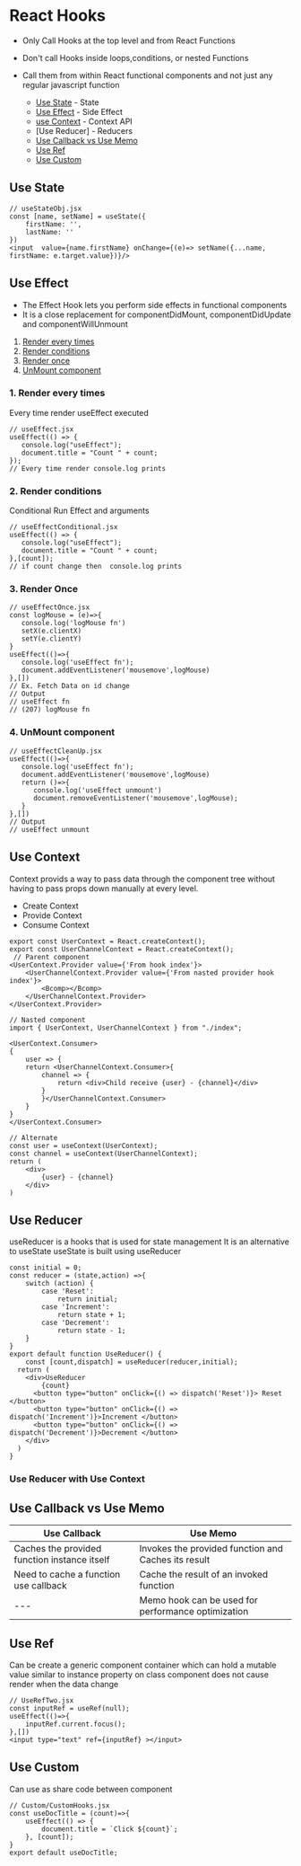 # React Hooks
- Only Call Hooks at the top level and from React Functions
- Don't call Hooks inside loops,conditions, or nested Functions
- Call them from within React functional components and not just any regular javascript function

    - [Use State](#use-state)       -   State
    - [Use Effect](#use-effect)     -   Side Effect
    - [use Context](#use-context)   -   Context API
    - [Use Reducer]                 -   Reducers
    - [Use Callback vs Use Memo](#use-callback-vs-use-memo)
    - [Use Ref](#use-ref)
    - [Use Custom](#use-custom)

## Use State
```JSX
// useStateObj.jsx
const [name, setName] = useState({
    firstName: '',
    lastName: ''
})
<input  value={name.firstName} onChange={(e)=> setName({...name, firstName: e.target.value})}/>
```
## Use Effect
* The Effect Hook lets you perform side effects in functional components
* It is a close replacement for componentDidMount, componentDidUpdate and componentWillUnmount

1. [Render every times](#1-render-every-times)
2. [Render conditions](#2-conditional-run-effect-and-2nd-argu)
3. [Render once](#3-render-once)
4. [UnMount component](#4-unmount-component)

### 1. Render every times
Every time render useEffect executed
```JSX
// useEffect.jsx 
useEffect(() => {
   console.log("useEffect");
   document.title = "Count " + count;
});
// Every time render console.log prints
```
### 2. Render conditions
Conditional Run Effect and arguments
```JSX
// useEffectConditional.jsx
useEffect(() => {
   console.log("useEffect");
   document.title = "Count " + count;
},[count]);
// if count change then  console.log prints
```
### 3. Render Once 
```JSX
// useEffectOnce.jsx
const logMouse = (e)=>{
   console.log('logMouse fn')
   setX(e.clientX)
   setY(e.clientY)
}
useEffect(()=>{
   console.log('useEffect fn');
   document.addEventListener('mousemove',logMouse)
},[])
// Ex. Fetch Data on id change 
// Output
// useEffect fn
// (207) logMouse fn
```
### 4. UnMount component
```JSX
// useEffectCleanUp.jsx
useEffect(()=>{
   console.log('useEffect fn');
   document.addEventListener('mousemove',logMouse)
   return ()=>{
      console.log('useEffect unmount')
      document.removeEventListener('mousemove',logMouse);
   }
},[])
// Output
// useEffect unmount 
```

## Use Context
Context provids a way to pass data through the component tree without
having to pass props down manually at every level.

* Create Context
* Provide Context
* Consume Context

```JSX
export const UserContext = React.createContext();
export const UserChannelContext = React.createContext();
 // Parent component
<UserContext.Provider value={'From hook index'}>
    <UserChannelContext.Provider value={'From nasted provider hook index'}>
        <Bcomp></Bcomp>
    </UserChannelContext.Provider>
</UserContext.Provider>

// Nasted component
import { UserContext, UserChannelContext } from "./index";

<UserContext.Consumer>
{
    user => {
    return <UserChannelContext.Consumer>{
        channel => {
            return <div>Child receive {user} - {channel}</div>
        }
        }</UserChannelContext.Consumer>
    }
}
</UserContext.Consumer>

// Alternate 
const user = useContext(UserContext);
const channel = useContext(UserChannelContext);
return (
    <div>
        {user} - {channel}
    </div>
)
```
## Use Reducer
useReducer is a hooks that is used for state management
It is an alternative to useState
useState is built using useReducer

```JSX
const initial = 0;
const reducer = (state,action) =>{
    switch (action) {
        case 'Reset':
            return initial;
        case 'Increment':
            return state + 1;
        case 'Decrement':
            return state - 1;
    }
}
export default function UseReducer() {
    const [count,dispatch] = useReducer(reducer,initial);
  return (
    <div>UseReducer
        {count}
      <button type="button" onClick={() => dispatch('Reset')}> Reset </button>
      <button type="button" onClick={() => dispatch('Increment')}>Increment </button>
      <button type="button" onClick={() => dispatch('Decrement')}>Decrement </button>
    </div>
  )
}

```

### Use Reducer with Use Context
## Use Callback vs Use Memo
| Use Callback | Use Memo |
| --- | --- |
|Caches the provided function instance itself | Invokes the provided function and Caches its result |
|Need to cache a function use callback | Cache the result of an invoked function|
| --- | Memo hook can be used for performance optimization |

## Use Ref
Can be create a generic component container which can hold a mutable value similar to instance property on class component does not cause render when the data change
```JSX
// UseRefTwo.jsx
const inputRef = useRef(null);
useEffect(()=>{
    inputRef.current.focus();
},[])
<input type="text" ref={inputRef} ></input>
```
## Use Custom
Can use as share code between component

```JSX
// Custom/CustomHooks.jsx
const useDocTitle = (count)=>{
    useEffect(() => {
        document.title = `Click ${count}`;
    }, [count]);
}
export default useDocTitle;
```